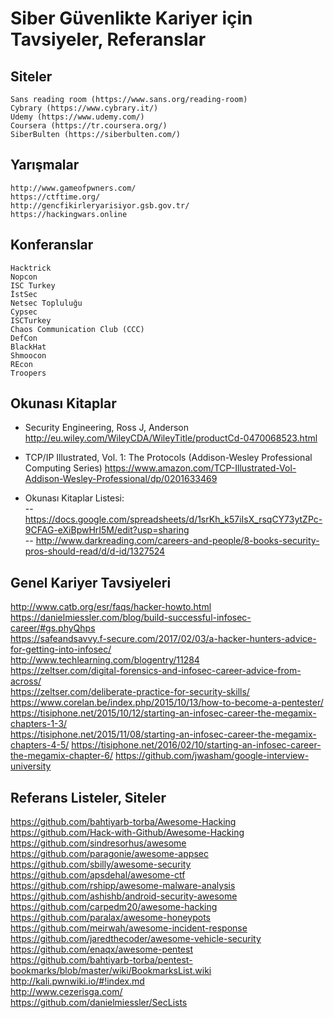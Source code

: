 # Siber Güvenlikte Kariyer için Tavsiyeler, Referanslar

## Siteler 
	Sans reading room (https://www.sans.org/reading-room)
	Cybrary (https://www.cybrary.it/)
	Udemy (https://www.udemy.com/)
	Coursera (https://tr.coursera.org/)
	SiberBulten (https://siberbulten.com/)



## Yarışmalar 

	http://www.gameofpwners.com/
	https://ctftime.org/
	http://gencfikirleryarisiyor.gsb.gov.tr/
	https://hackingwars.online


## Konferanslar 
	Hacktrick
	Nopcon
	ISC Turkey 
	İstSec 
	Netsec Topluluğu 
	Cypsec
	ISCTurkey
	Chaos Communication Club (CCC)
	DefCon
	BlackHat
	Shmoocon
	REcon
	Troopers



## Okunası Kitaplar 
- Security Engineering, Ross J, Anderson 
http://eu.wiley.com/WileyCDA/WileyTitle/productCd-0470068523.html <br />

- TCP/IP Illustrated, Vol. 1: The Protocols (Addison-Wesley Professional Computing Series)
https://www.amazon.com/TCP-Illustrated-Vol-Addison-Wesley-Professional/dp/0201633469 <br />

- Okunası Kitaplar Listesi: <br />
-- https://docs.google.com/spreadsheets/d/1srKh_k57iIsX_rsqCY73ytZPc-9CFAG-eXiBpwHrI5M/edit?usp=sharing  <br />
-- http://www.darkreading.com/careers-and-people/8-books-security-pros-should-read/d/d-id/1327524  <br />



## Genel Kariyer Tavsiyeleri

http://www.catb.org/esr/faqs/hacker-howto.html <br />
https://danielmiessler.com/blog/build-successful-infosec-career/#gs.phyQhps <br />
https://safeandsavvy.f-secure.com/2017/02/03/a-hacker-hunters-advice-for-getting-into-infosec/ <br />
http://www.techlearning.com/blogentry/11284 <br />
https://zeltser.com/digital-forensics-and-infosec-career-advice-from-across/ <br />
https://zeltser.com/deliberate-practice-for-security-skills/ <br />
https://www.corelan.be/index.php/2015/10/13/how-to-become-a-pentester/ <br />
https://tisiphone.net/2015/10/12/starting-an-infosec-career-the-megamix-chapters-1-3/ <br />
https://tisiphone.net/2015/11/08/starting-an-infosec-career-the-megamix-chapters-4-5/
https://tisiphone.net/2016/02/10/starting-an-infosec-career-the-megamix-chapter-6/
https://github.com/jwasham/google-interview-university

## Referans Listeler, Siteler  

https://github.com/bahtiyarb-torba/Awesome-Hacking <br />
https://github.com/Hack-with-Github/Awesome-Hacking <br />
https://github.com/sindresorhus/awesome <br />
https://github.com/paragonie/awesome-appsec <br />
https://github.com/sbilly/awesome-security <br />
https://github.com/apsdehal/awesome-ctf <br />
https://github.com/rshipp/awesome-malware-analysis <br />
https://github.com/ashishb/android-security-awesome <br />
https://github.com/carpedm20/awesome-hacking <br />
https://github.com/paralax/awesome-honeypots <br />
https://github.com/meirwah/awesome-incident-response <br />
https://github.com/jaredthecoder/awesome-vehicle-security <br />
https://github.com/enaqx/awesome-pentest <br />
https://github.com/bahtiyarb-torba/pentest-bookmarks/blob/master/wiki/BookmarksList.wiki <br />
http://kali.pwnwiki.io/#!index.md <br />
http://www.cezerisga.com/ <br />
https://github.com/danielmiessler/SecLists <br />

